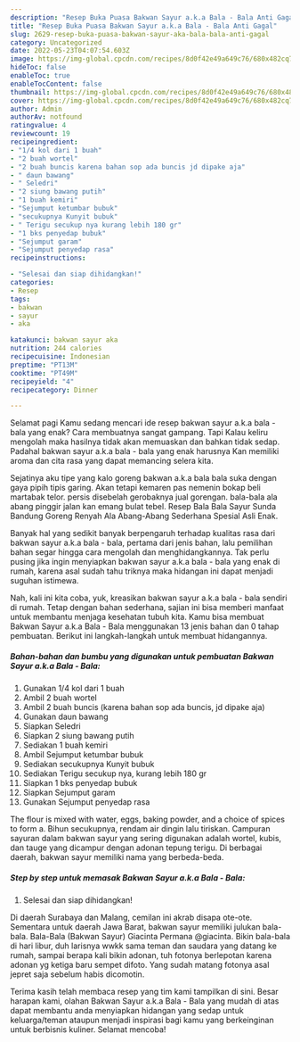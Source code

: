 ```yaml
---
description: "Resep Buka Puasa Bakwan Sayur a.k.a Bala - Bala Anti Gagal"
title: "Resep Buka Puasa Bakwan Sayur a.k.a Bala - Bala Anti Gagal"
slug: 2629-resep-buka-puasa-bakwan-sayur-aka-bala-bala-anti-gagal
category: Uncategorized
date: 2022-05-23T04:07:54.603Z
image: https://img-global.cpcdn.com/recipes/8d0f42e49a649c76/680x482cq70/bakwan-sayur-aka-bala-bala-foto-resep-utama.jpg
hideToc: false
enableToc: true
enableTocContent: false
thumbnail: https://img-global.cpcdn.com/recipes/8d0f42e49a649c76/680x482cq70/bakwan-sayur-aka-bala-bala-foto-resep-utama.jpg
cover: https://img-global.cpcdn.com/recipes/8d0f42e49a649c76/680x482cq70/bakwan-sayur-aka-bala-bala-foto-resep-utama.jpg
author: Admin
authorAv: notfound
ratingvalue: 4
reviewcount: 19
recipeingredient:
- "1/4 kol dari 1 buah"
- "2 buah wortel"
- "2 buah buncis karena bahan sop ada buncis jd dipake aja"
- " daun bawang"
- " Seledri"
- "2 siung bawang putih"
- "1 buah kemiri"
- "Sejumput ketumbar bubuk"
- "secukupnya Kunyit bubuk"
- " Terigu secukup nya kurang lebih 180 gr"
- "1 bks penyedap bubuk"
- "Sejumput garam"
- "Sejumput penyedap rasa"
recipeinstructions:

- "Selesai dan siap dihidangkan!"
categories:
- Resep
tags:
- bakwan
- sayur
- aka

katakunci: bakwan sayur aka 
nutrition: 244 calories
recipecuisine: Indonesian
preptime: "PT13M"
cooktime: "PT49M"
recipeyield: "4"
recipecategory: Dinner

---
```



Selamat pagi Kamu sedang mencari ide resep bakwan sayur a.k.a bala - bala yang enak? Cara membuatnya sangat gampang. Tapi Kalau keliru mengolah maka hasilnya tidak akan memuaskan dan bahkan tidak sedap. Padahal bakwan sayur a.k.a bala - bala yang enak harusnya Kan memiliki aroma dan cita rasa yang dapat memancing selera kita.


Sejatinya aku tipe yang kalo goreng bakwan a.k.a bala bala suka dengan gaya pipih tipis garing. Akan tetapi kemaren pas nemenin bokap beli martabak telor. persis disebelah gerobaknya jual gorengan. bala-bala ala abang pinggir jalan kan emang bulat tebel. Resep Bala Bala Sayur Sunda Bandung Goreng Renyah Ala Abang-Abang Sederhana Spesial Asli Enak.

Banyak hal yang sedikit banyak berpengaruh terhadap kualitas rasa dari bakwan sayur a.k.a bala - bala, pertama dari jenis bahan, lalu pemilihan bahan segar hingga cara mengolah dan menghidangkannya. Tak perlu pusing jika ingin menyiapkan bakwan sayur a.k.a bala - bala yang enak di rumah, karena asal sudah tahu triknya maka hidangan ini dapat menjadi suguhan istimewa.


Nah, kali ini kita coba, yuk, kreasikan bakwan sayur a.k.a bala - bala sendiri di rumah. Tetap dengan bahan sederhana, sajian ini bisa memberi manfaat untuk membantu menjaga kesehatan tubuh kita. Kamu bisa membuat Bakwan Sayur a.k.a Bala - Bala menggunakan 13 jenis bahan dan 0 tahap pembuatan. Berikut ini langkah-langkah untuk membuat hidangannya.

<!--inarticleads1-->

##### Bahan-bahan dan bumbu yang digunakan untuk pembuatan Bakwan Sayur a.k.a Bala - Bala:

1. Gunakan 1/4 kol dari 1 buah
1. Ambil 2 buah wortel
1. Ambil 2 buah buncis (karena bahan sop ada buncis, jd dipake aja)
1. Gunakan  daun bawang
1. Siapkan  Seledri
1. Siapkan 2 siung bawang putih
1. Sediakan 1 buah kemiri
1. Ambil Sejumput ketumbar bubuk
1. Sediakan secukupnya Kunyit bubuk
1. Sediakan  Terigu secukup nya, kurang lebih 180 gr
1. Siapkan 1 bks penyedap bubuk
1. Siapkan Sejumput garam
1. Gunakan Sejumput penyedap rasa


The flour is mixed with water, eggs, baking powder, and a choice of spices to form a. Bihun secukupnya, rendam air dingin lalu tiriskan. Campuran sayuran dalam bakwan sayur yang sering digunakan adalah wortel, kubis, dan tauge yang dicampur dengan adonan tepung terigu. Di berbagai daerah, bakwan sayur memiliki nama yang berbeda-beda. 

<!--inarticleads2-->

##### Step by step untuk memasak Bakwan Sayur a.k.a Bala - Bala:


1. Selesai dan siap dihidangkan!

Di daerah Surabaya dan Malang, cemilan ini akrab disapa ote-ote. Sementara untuk daerah Jawa Barat, bakwan sayur memiliki julukan bala-bala. Bala-Bala (Bakwan Sayur) Giacinta Permana @giacinta. Bikin bala-bala di hari libur, duh larisnya wwkk sama teman dan saudara yang datang ke rumah, sampai berapa kali bikin adonan, tuh fotonya berlepotan karena adonan yg ketiga baru sempet difoto. Yang sudah matang fotonya asal jepret saja sebelum habis dicomotin. 

Terima kasih telah membaca resep yang tim kami tampilkan di sini. Besar harapan kami, olahan Bakwan Sayur a.k.a Bala - Bala yang mudah di atas dapat membantu anda menyiapkan hidangan yang sedap untuk keluarga/teman ataupun menjadi inspirasi bagi kamu yang berkeinginan untuk berbisnis kuliner. Selamat mencoba!
